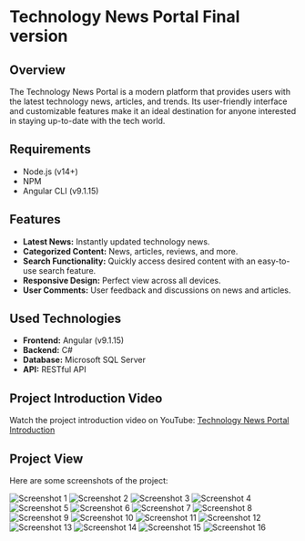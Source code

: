 # Technology News Portal Final version

## Overview
The Technology News Portal is a modern platform that provides users with the latest technology news, articles, and trends. Its user-friendly interface and customizable features make it an ideal destination for anyone interested in staying up-to-date with the tech world.

## Requirements
- Node.js (v14+)
- NPM
- Angular CLI (v9.1.15)

## Features
- **Latest News:** Instantly updated technology news.
- **Categorized Content:** News, articles, reviews, and more.
- **Search Functionality:** Quickly access desired content with an easy-to-use search feature.
- **Responsive Design:** Perfect view across all devices.
- **User Comments:** User feedback and discussions on news and articles.

## Used Technologies
- **Frontend:** Angular (v9.1.15)
- **Backend:** C#
- **Database:** Microsoft SQL Server
- **API:** RESTful API


## Project Introduction Video
Watch the project introduction video on YouTube: [Technology News Portal Introduction](https://youtu.be/zqEKBXcqRug)

## Project View
Here are some screenshots of the project:

![Screenshot 1](https://github.com/user-attachments/assets/75288cd0-6b5a-4e16-9688-afbd5034c819)
![Screenshot 2](https://github.com/user-attachments/assets/b8af5fa1-b3e8-4d87-9fb3-a125fda0b20f)
![Screenshot 3](https://github.com/user-attachments/assets/1d66a31f-f4cf-446d-b898-841bd1523eec)
![Screenshot 4](https://github.com/user-attachments/assets/0a0eea89-9cdf-4429-b09a-2fb95ff4417b)
![Screenshot 5](https://github.com/user-attachments/assets/7a04d79b-7afd-440d-ae41-9bcc7680d1bc)
![Screenshot 6](https://github.com/user-attachments/assets/4f68b70d-bf2c-4670-81b7-64af0d391590)
![Screenshot 7](https://github.com/user-attachments/assets/1daebb4c-2221-4565-ae61-06881c96e95a)
![Screenshot 8](https://github.com/user-attachments/assets/7fedc451-5706-4de2-bb97-1b5bf736c097)
![Screenshot 9](https://github.com/user-attachments/assets/d3390ba6-9a71-4a51-94b9-f24802987f23)
![Screenshot 10](https://github.com/user-attachments/assets/2ed22c15-dc56-4161-9e14-4a3e2abb8825)
![Screenshot 11](https://github.com/user-attachments/assets/5ab3caaa-1d5d-4805-83e2-9d7b4bbad511)
![Screenshot 12](https://github.com/user-attachments/assets/da0ef785-81e7-4d36-babe-19a94bad28b8)
![Screenshot 13](https://github.com/user-attachments/assets/3a1b117a-6737-42cd-9aab-dbe57265f0ae)
![Screenshot 14](https://github.com/user-attachments/assets/45071568-d091-4d38-b981-f010ccf2b5ac)
![Screenshot 15](https://github.com/user-attachments/assets/8df0f25e-97d2-46a6-9627-1deec5b3f80e)
![Screenshot 16](https://github.com/user-attachments/assets/c0c5a289-294d-45ce-a310-ed9092bc8d83)


